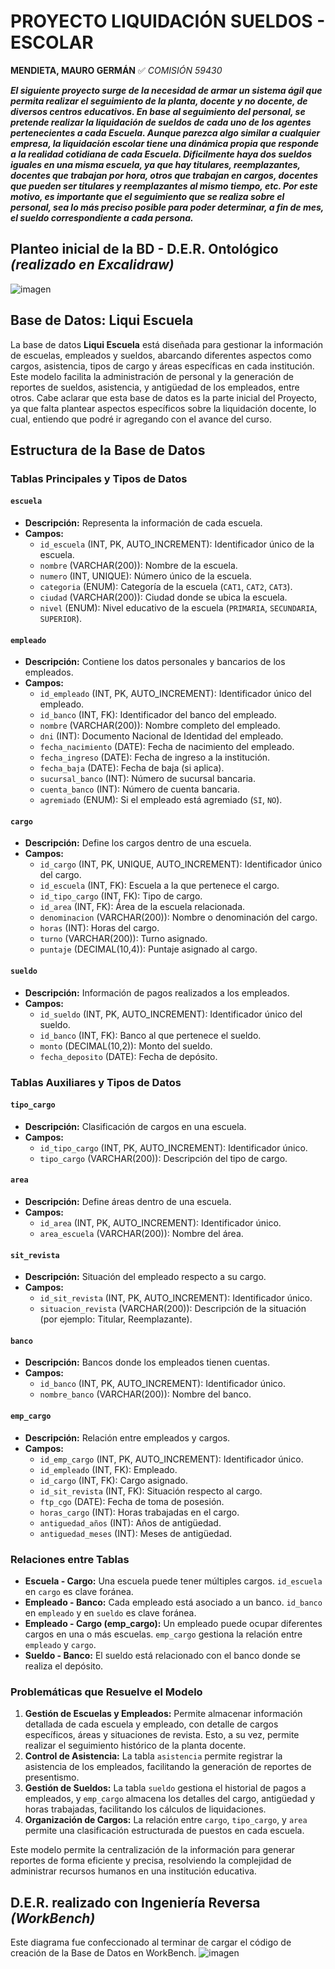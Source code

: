 # PROYECTO LIQUIDACIÓN SUELDOS - ESCOLAR # 
**MENDIETA, MAURO GERMÁN**
:white_check_mark: *COMISIÓN 59430*

***El siguiente proyecto surge de la necesidad de armar un sistema ágil que permita realizar el seguimiento de la planta, docente y no docente, de diversos centros educativos. En base al seguimiento del personal, se pretende realizar la liquidación de sueldos de cada uno de los agentes pertenecientes a cada Escuela.
Aunque parezca algo similar a cualquier empresa, la liquidación escolar tiene una dinámica propia que responde a la realidad cotidiana de cada Escuela. Dificilmente haya dos sueldos iguales en una misma escuela, ya que hay titulares, reemplazantes, docentes que trabajan por hora, otros que trabajan en cargos, docentes que pueden ser titulares y reemplazantes al mismo tiempo, etc. Por este motivo, es importante que el seguimiento que se realiza sobre el personal, sea lo más preciso posible para poder determinar, a fin de mes, el sueldo correspondiente a cada persona.*** 

## Planteo inicial de la BD - D.E.R. Ontológico *(realizado en Excalidraw)*
![imagen](https://github.com/maumendieta/coder_sql_mauro_mendieta_com59430/blob/main/liqui_mgm_sql59430_DER_EXCALIDRAW.jpg)

## Base de Datos: Liqui Escuela

La base de datos **Liqui Escuela** está diseñada para gestionar la información de escuelas, empleados y sueldos, abarcando diferentes aspectos como cargos, asistencia, tipos de cargo y áreas específicas en cada institución. Este modelo facilita la administración de personal y la generación de reportes de sueldos, asistencia, y antigüedad de los empleados, entre otros.
Cabe aclarar que esta base de datos es la parte inicial del Proyecto, ya que falta plantear aspectos específicos sobre la liquidación docente, lo cual, entiendo que podré ir agregando con el avance del curso.

## Estructura de la Base de Datos

### Tablas Principales y Tipos de Datos

#### `escuela`
- **Descripción:** Representa la información de cada escuela.
- **Campos:**
  - `id_escuela` (INT, PK, AUTO_INCREMENT): Identificador único de la escuela.
  - `nombre` (VARCHAR(200)): Nombre de la escuela.
  - `numero` (INT, UNIQUE): Número único de la escuela.
  - `categoria` (ENUM): Categoría de la escuela (`CAT1`, `CAT2`, `CAT3`).
  - `ciudad` (VARCHAR(200)): Ciudad donde se ubica la escuela.
  - `nivel` (ENUM): Nivel educativo de la escuela (`PRIMARIA`, `SECUNDARIA`, `SUPERIOR`).

#### `empleado`
- **Descripción:** Contiene los datos personales y bancarios de los empleados.
- **Campos:**
  - `id_empleado` (INT, PK, AUTO_INCREMENT): Identificador único del empleado.
  - `id_banco` (INT, FK): Identificador del banco del empleado.
  - `nombre` (VARCHAR(200)): Nombre completo del empleado.
  - `dni` (INT): Documento Nacional de Identidad del empleado.
  - `fecha_nacimiento` (DATE): Fecha de nacimiento del empleado.
  - `fecha_ingreso` (DATE): Fecha de ingreso a la institución.
  - `fecha_baja` (DATE): Fecha de baja (si aplica).
  - `sucursal_banco` (INT): Número de sucursal bancaria.
  - `cuenta_banco` (INT): Número de cuenta bancaria.
  - `agremiado` (ENUM): Si el empleado está agremiado (`SI`, `NO`).

#### `cargo`
- **Descripción:** Define los cargos dentro de una escuela.
- **Campos:**
  - `id_cargo` (INT, PK, UNIQUE, AUTO_INCREMENT): Identificador único del cargo.
  - `id_escuela` (INT, FK): Escuela a la que pertenece el cargo.
  - `id_tipo_cargo` (INT, FK): Tipo de cargo.
  - `id_area` (INT, FK): Área de la escuela relacionada.
  - `denominacion` (VARCHAR(200)): Nombre o denominación del cargo.
  - `horas` (INT): Horas del cargo.
  - `turno` (VARCHAR(200)): Turno asignado.
  - `puntaje` (DECIMAL(10,4)): Puntaje asignado al cargo.

#### `sueldo`
- **Descripción:** Información de pagos realizados a los empleados.
- **Campos:**
  - `id_sueldo` (INT, PK, AUTO_INCREMENT): Identificador único del sueldo.
  - `id_banco` (INT, FK): Banco al que pertenece el sueldo.
  - `monto` (DECIMAL(10,2)): Monto del sueldo.
  - `fecha_deposito` (DATE): Fecha de depósito.

### Tablas Auxiliares y Tipos de Datos

#### `tipo_cargo`
- **Descripción:** Clasificación de cargos en una escuela.
- **Campos:**
  - `id_tipo_cargo` (INT, PK, AUTO_INCREMENT): Identificador único.
  - `tipo_cargo` (VARCHAR(200)): Descripción del tipo de cargo.

#### `area`
- **Descripción:** Define áreas dentro de una escuela.
- **Campos:**
  - `id_area` (INT, PK, AUTO_INCREMENT): Identificador único.
  - `area_escuela` (VARCHAR(200)): Nombre del área.

#### `sit_revista`
- **Descripción:** Situación del empleado respecto a su cargo.
- **Campos:**
  - `id_sit_revista` (INT, PK, AUTO_INCREMENT): Identificador único.
  - `situacion_revista` (VARCHAR(200)): Descripción de la situación (por ejemplo: Titular, Reemplazante).

#### `banco`
- **Descripción:** Bancos donde los empleados tienen cuentas.
- **Campos:**
  - `id_banco` (INT, PK, AUTO_INCREMENT): Identificador único.
  - `nombre_banco` (VARCHAR(200)): Nombre del banco.

#### `emp_cargo`
- **Descripción:** Relación entre empleados y cargos.
- **Campos:**
  - `id_emp_cargo` (INT, PK, AUTO_INCREMENT): Identificador único.
  - `id_empleado` (INT, FK): Empleado.
  - `id_cargo` (INT, FK): Cargo asignado.
  - `id_sit_revista` (INT, FK): Situación respecto al cargo.
  - `ftp_cgo` (DATE): Fecha de toma de posesión.
  - `horas_cargo` (INT): Horas trabajadas en el cargo.
  - `antiguedad_años` (INT): Años de antigüedad.
  - `antiguedad_meses` (INT): Meses de antigüedad.

### Relaciones entre Tablas

- **Escuela - Cargo:** Una escuela puede tener múltiples cargos. `id_escuela` en `cargo` es clave foránea.
- **Empleado - Banco:** Cada empleado está asociado a un banco. `id_banco` en `empleado` y en `sueldo` es clave foránea.
- **Empleado - Cargo (emp_cargo):** Un empleado puede ocupar diferentes cargos en una o más escuelas. `emp_cargo` gestiona la relación entre `empleado` y `cargo`.
- **Sueldo - Banco:** El sueldo está relacionado con el banco donde se realiza el depósito.

### Problemáticas que Resuelve el Modelo

1. **Gestión de Escuelas y Empleados:** Permite almacenar información detallada de cada escuela y empleado, con detalle de cargos específicos, áreas y situaciones de revista. Esto, a su vez, permite realizar el seguimiento histórico de la planta docente.
2. **Control de Asistencia:** La tabla `asistencia` permite registrar la asistencia de los empleados, facilitando la generación de reportes de presentismo.
3. **Gestión de Sueldos:** La tabla `sueldo` gestiona el historial de pagos a empleados, y `emp_cargo` almacena los detalles del cargo, antigüedad y horas trabajadas, facilitando los cálculos de liquidaciones.
4. **Organización de Cargos:** La relación entre `cargo`, `tipo_cargo`, y `area` permite una clasificación estructurada de puestos en cada escuela.

Este modelo permite la centralización de la información para generar reportes de forma eficiente y precisa, resolviendo la complejidad de administrar recursos humanos en una institución educativa.

## D.E.R. realizado con Ingeniería Reversa *(WorkBench)*
Este diagrama fue confeccionado al terminar de cargar el código de creación de la Base de Datos en WorkBench.
![imagen](https://github.com/maumendieta/coder_sql_mauro_mendieta_com59430/blob/main/liqui_mgm_sql59430_DER_WB.jpg)




